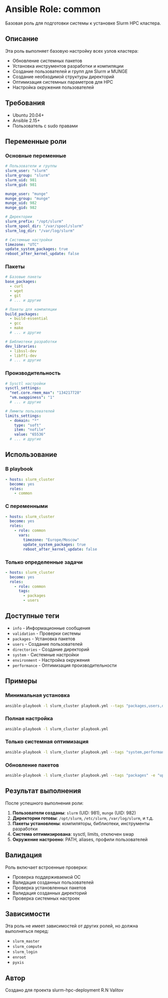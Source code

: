 # Ansible Role: common

Базовая роль для подготовки системы к установке Slurm HPC кластера.

## Описание

Эта роль выполняет базовую настройку всех узлов кластера:

- Обновление системных пакетов
- Установка инструментов разработки и компиляции
- Создание пользователей и групп для Slurm и MUNGE
- Создание необходимой структуры директорий
- Оптимизация системных параметров для HPC
- Настройка окружения пользователей

## Требования

- Ubuntu 20.04+ 
- Ansible 2.15+
- Пользователь с sudo правами

## Переменные роли

### Основные переменные

```yaml
# Пользователи и группы
slurm_user: "slurm"
slurm_group: "slurm"
slurm_uid: 981
slurm_gid: 981

munge_user: "munge"
munge_group: "munge"
munge_uid: 982
munge_gid: 982

# Директории
slurm_prefix: "/opt/slurm"
slurm_spool_dir: "/var/spool/slurm"
slurm_log_dir: "/var/log/slurm"

# Системные настройки
timezone: "UTC"
update_system_packages: true
reboot_after_kernel_update: false
```

### Пакеты

```yaml
# Базовые пакеты
base_packages:
  - curl
  - wget
  - git
  # ... и другие

# Пакеты для компиляции
build_packages:
  - build-essential
  - gcc
  - make
  # ... и другие

# Библиотеки разработки
dev_libraries:
  - libssl-dev
  - libffi-dev
  # ... и другие
```

### Производительность

```yaml
# Sysctl настройки
sysctl_settings:
  "net.core.rmem_max": "134217728"
  "vm.swappiness": "1"
  # ... и другие

# Лимиты пользователей
limits_settings:
  - domain: "*"
    type: "soft"
    item: "nofile"
    value: "65536"
  # ... и другие
```

## Использование

### В playbook

```yaml
- hosts: slurm_cluster
  become: yes
  roles:
    - common
```

### С переменными

```yaml
- hosts: slurm_cluster
  become: yes
  roles:
    - role: common
      vars:
        timezone: "Europe/Moscow"
        update_system_packages: true
        reboot_after_kernel_update: false
```

### Только определенные задачи

```yaml
- hosts: slurm_cluster
  become: yes
  roles:
    - role: common
      tags:
        - packages
        - users
```

## Доступные теги

- `info` - Информационные сообщения
- `validation` - Проверки системы
- `packages` - Установка пакетов
- `users` - Создание пользователей
- `directories` - Создание директорий
- `system` - Системные настройки
- `environment` - Настройка окружения
- `performance` - Оптимизация производительности

## Примеры

### Минимальная установка

```bash
ansible-playbook -l slurm_cluster playbook.yml --tags "packages,users,directories"
```

### Полная настройка

```bash
ansible-playbook -l slurm_cluster playbook.yml
```

### Только системная оптимизация

```bash
ansible-playbook -l slurm_cluster playbook.yml --tags "system,performance"
```

### Обновление пакетов

```bash
ansible-playbook -l slurm_cluster playbook.yml --tags "packages" -e "update_system_packages=true"
```

## Результат выполнения

После успешного выполнения роли:

1. **Пользователи созданы**: `slurm` (UID: 981), `munge` (UID: 982)
2. **Директории готовы**: `/opt/slurm`, `/etc/slurm`, `/var/log/slurm`, и т.д.
3. **Пакеты установлены**: компиляторы, библиотеки, инструменты разработки
4. **Система оптимизирована**: sysctl, limits, отключен swap
5. **Окружение настроено**: PATH, aliases, профили пользователей

## Валидация

Роль включает встроенные проверки:

- Проверка поддерживаемой ОС
- Валидация созданных пользователей
- Проверка установленных пакетов
- Валидация созданных директорий
- Проверка системных настроек

## Зависимости

Эта роль не имеет зависимостей от других ролей, но должна выполняться перед:

- `slurm_master`
- `slurm_compute`
- `slurm_login`
- `enroot`
- `pyxis`

## Автор

Создано для проекта slurm-hpc-deployment
R.N Valitov

